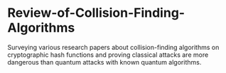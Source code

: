 # Review-of-Collision-Finding-Algorithms
 Surveying various research papers about collision-finding algorithms on cryptographic  hash functions and proving classical attacks are more dangerous than quantum attacks with known quantum algorithms. 
